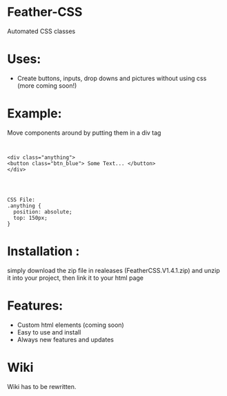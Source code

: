 # Feather-CSS
Automated CSS classes

# Uses:
+ Create buttons, inputs, drop downs and pictures without using css (more coming soon!)

# Example:
 Move components around by putting them in a div tag
```


<div class="anything">
<button class="btn_blue"> Some Text... </button>
</div>




CSS File:
.anything {
  position: absolute;
  top: 150px;
}
```

# Installation :
simply download the zip file in realeases (FeatherCSS.V1.4.1.zip) and unzip it into your project, then link it to your html page 

# Features:
+ Custom html elements (coming soon)
+ Easy to use and install
+ Always new features and updates



# Wiki

Wiki has to be rewritten.
